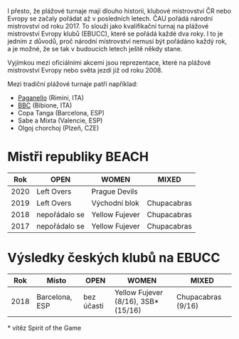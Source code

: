 I přesto, že plážové turnaje mají dlouho historii, klubové mistrovství ČR nebo Evropy se začaly pořádat až v&nbsp;posledních letech. ČAU pořádá národní mistrovství od&nbsp;roku 2017. To slouží jako kvalifikační turnaj na&nbsp;plážové mistrovství Evropy klubů (EBUCC), které se pořádá každé dva roky. I&nbsp;to je jedním z&nbsp;důvodů, proč národní místrovství nemusí být pořádáno každý rok, a je možné, že se tak v budoucích letech ještě někdy stane.

Vyjímkou mezi oficiálními akcemi jsou reprezentace, které na plážové mistrovství Evropy nebo světa jezdí již od roku 2008.

Mezi tradiční plážové turnaje patří například:

-   [Paganello](http://www.paganello.com/) (Rimini, ITA)
-   [BBC](https://www.bibione-disc.com/) (Bibione, ITA)
-   Copa Tanga (Barcelona, ESP)
-   Sabe a Mixta (Valencie, ESP)
-   Olgoj chorchoj (Plzeň, CZE)

# Mistři republiky BEACH

| Rok  | OPEN          | WOMEN          | MIXED       |
| ---- | ------------- | -------------- | ----------- |
| 2020 | Left Overs    | Prague Devils  |             |
| 2019 | Left Overs    | Východní blok  | Chupacabras |
| 2018 | nepořádalo se | Yellow Fujever | Chupacabras |
| 2017 | nepořádalo se | Yellow Fujever | Chupacabras |

# Výsledky českých klubů na EBUCC

| Rok  | Místo          | OPEN       | WOMEN                                | MIXED              |
| ---- | -------------- | ---------- | ------------------------------------ | ------------------ |
| 2018 | Barcelona, ESP | bez účasti | Yellow Fujever (8/16), 3SB\* (15/16) | Chupacabras (9/16) |

\* vítěz Spirit of the Game
